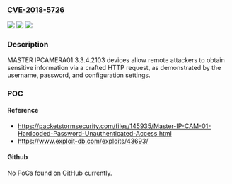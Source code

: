 ### [CVE-2018-5726](https://cve.mitre.org/cgi-bin/cvename.cgi?name=CVE-2018-5726)
![](https://img.shields.io/static/v1?label=Product&message=n%2Fa&color=blue)
![](https://img.shields.io/static/v1?label=Version&message=n%2Fa&color=blue)
![](https://img.shields.io/static/v1?label=Vulnerability&message=n%2Fa&color=brighgreen)

### Description

MASTER IPCAMERA01 3.3.4.2103 devices allow remote attackers to obtain sensitive information via a crafted HTTP request, as demonstrated by the username, password, and configuration settings.

### POC

#### Reference
- https://packetstormsecurity.com/files/145935/Master-IP-CAM-01-Hardcoded-Password-Unauthenticated-Access.html
- https://www.exploit-db.com/exploits/43693/

#### Github
No PoCs found on GitHub currently.

